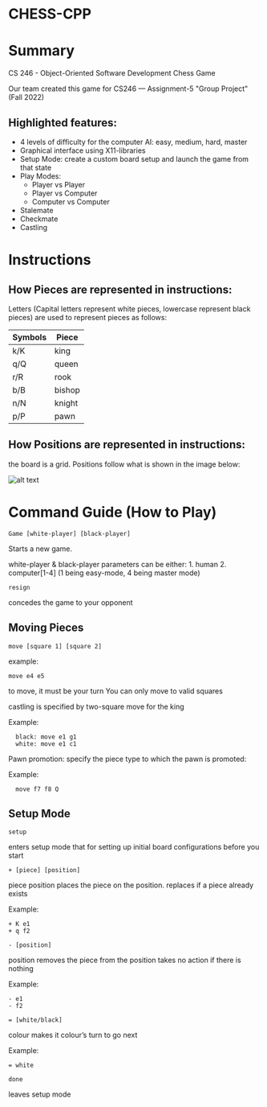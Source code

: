 # CHESS-CPP

# Summary
CS 246 - Object-Oriented Software Development Chess Game

Our team created this game for CS246 — Assignment-5 "Group Project" (Fall 2022)

## Highlighted features:

* 4 levels of difficulty for the computer AI: easy, medium, hard, master
* Graphical interface using X11-libraries 
* Setup Mode: create a custom board setup and launch the game from that state 
* Play Modes: 
  * Player vs Player
  * Player vs Computer
  * Computer vs Computer
* Stalemate
* Checkmate
* Castling 

# Instructions

## How Pieces are represented in instructions: 

  Letters (Capital letters represent white pieces, lowercase represent black pieces) are used to represent pieces as follows: 

  Symbols | Piece
  --------| --------
  k/K     | king
  q/Q     | queen
  r/R     | rook 
  b/B     | bishop
  n/N     | knight
  p/P     | pawn
  
## How Positions are represented in instructions: 

  the board is a grid. Positions follow what is shown in the image below: 
  
  ![alt text](https://www.houseofstaunton.com/media/wysiwyg/ChessBasics/HOS/blank-board.jpg)
  
  

# Command Guide (How to Play)

`Game [white-player] [black-player]`

  Starts a new game. 
    
  white-player & black-player parameters can be either: 
    1. human
    2. computer[1-4] (1 being easy-mode, 4 being master mode)  

`resign`
  
  concedes the game to your opponent
    
## Moving Pieces 
 
  `move [square 1] [square 2]`
  
  example: 

    move e4 e5 

  to move, it must be your turn 
  You can only move to valid squares

  castling is specified by two-square move for the king
  
  Example:

      black: move e1 g1
      white: move e1 c1
      
  Pawn promotion: specify the piece type to which the pawn is promoted: 
  
  Example:

      move f7 f8 Q 

## Setup Mode

`setup`

  enters setup mode that for setting up initial board configurations before you start
  
`+ [piece] [position]`

  piece position places the piece on the position.
  replaces if a piece already exists
  
  Example: 
  
    + K e1
    + q f2

`- [position]`

  position removes the piece from the position
  takes no action if there is nothing
  
  Example: 
  
    - e1
    - f2

`= [white/black]`

  colour makes it colour’s turn to go next
  
  Example: 
  
    = white

`done`

  leaves setup mode


